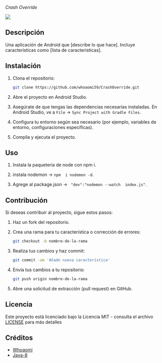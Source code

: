 <em>Crash Override</em>
 <p align="left">
   <img src="https://img.shields.io/badge/STATUS-EN%20DESAROLLO-green">
</p>

## Descripción
Una aplicación de Android que [describe lo que hace]. Incluye características como [lista de características].


## Instalación

1. Clona el repositorio:

    ```bash
    git clone https://github.com/whoaomi59/CrashOverride.git
    ```

2. Abre el proyecto en Android Studio.

3. Asegúrate de que tengas las dependencias necesarias instaladas. En Android Studio, ve a `File` -> `Sync Project with Gradle Files`.

4. Configura tu entorno según sea necesario (por ejemplo, variables de entorno, configuraciones específicas).

5. Compila y ejecuta el proyecto.


## Uso

1. Instala la paqueteria de node con npm i.

2. instala nodemon -> `npm  i nodemon -d`.

3. Agrege al package.json -> ` "dev":"nodemon --watch  index.js"`.


## Contribución

Si deseas contribuir al proyecto, sigue estos pasos:

1. Haz un fork del repositorio.

2. Crea una rama para tu característica o corrección de errores:

    ```bash
    git checkout -b nombre-de-la-rama
    ```

3. Realiza tus cambios y haz commit:

    ```bash
    git commit -am 'Añade nueva característica'
    ```

4. Envía tus cambios a tu repositorio:

    ```bash
    git push origin nombre-de-la-rama
    ```

5. Abre una solicitud de extracción (pull request) en GitHub.


## Licencia

Este proyecto está licenciado bajo la Licencia MIT - consulta el archivo [LICENSE](LICENSE) para más detalles


## Créditos

- [Whoaomi](https://github.com/whoaomi59)
- [Java-8](https://github.com/whoaomi59/CrashOverride.git)
